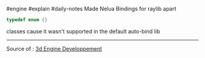 #engine #explain #daily-notes
Made Nelua Bindings for raylib apart
```c
typedef enum {}
```
classes cause it wasn't supported in the default auto-bind lib

---
Source of : [3d Engine Developpement](3d%20Engine%20Developpement)